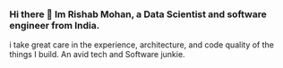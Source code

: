 ### Hi there 👋 Im Rishab Mohan, a Data Scientist and software engineer from India.
i take great care in the experience, architecture, and code quality of the things I build.
An avid tech and Software junkie.
